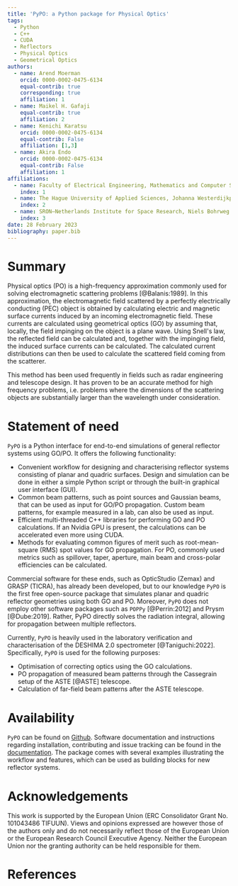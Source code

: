 ```yaml
---
title: 'PyPO: a Python package for Physical Optics'
tags:
  - Python
  - C++
  - CUDA
  - Reflectors
  - Physical Optics
  - Geometrical Optics
authors:
  - name: Arend Moerman
    orcid: 0000-0002-0475-6134
    equal-contrib: true
    corresponding: true
    affiliation: 1
  - name: Maikel H. Gafaji
    equal-contrib: true
    affiliation: 2
  - name: Kenichi Karatsu
    orcid: 0000-0002-0475-6134
    equal-contrib: False
    affiliation: [1,3]
  - name: Akira Endo
    orcid: 0000-0002-0475-6134
    equal-contrib: False
    affiliation: 1
affiliations:
  - name: Faculty of Electrical Engineering, Mathematics and Computer Science, Delft University of Technology, Mekelweg 4, 2628 CD, Delft, The Netherlands
    index: 1
  - name: The Hague University of Applied Sciences, Johanna Westerdijkplein 75, 2521 EN, The Hague, The Netherlands
    index: 2
  - name: SRON—Netherlands Institute for Space Research, Niels Bohrweg 4, 2333 CA, Leiden, The Netherlands
    index: 3
date: 28 February 2023
bibliography: paper.bib
---
```


# Summary

Physical optics (PO) is a high-frequency approximation commonly used for solving electromagnetic scattering problems [@Balanis:1989]. 
In this approximation, the electromagnetic field scattered by a perfectly electrically conducting (PEC) object is obtained by calculating electric and magnetic surface currents induced by an incoming electromagnetic field.
These currents are calculated using geometrical optics (GO) by assuming that, locally, the field impinging on the object is a plane wave. Using Snell's law, the reflected field can be calculated and, together with the impinging field, the induced surface currents can be calculated. 
The calculated current distributions can then be used to calculate the scattered field coming from the scatterer.

This method has been used frequently in fields such as radar engineering and telescope design. It has proven to be an accurate method for high frequency problems, i.e. problems where the dimensions of the scattering objects are substantially larger than the wavelength under consideration.

# Statement of need

`PyPO` is a Python interface for end-to-end simulations of general reflector systems using GO/PO.
It offers the following functionality:

- Convenient workflow for designing and characterising reflector systems consisting of planar and quadric surfaces. Design and simulation can be done in either a simple Python script or through the built-in graphical user interface (GUI).
- Common beam patterns, such as point sources and Gaussian beams, that can be used as input for GO/PO propagation. Custom beam patterns, for example measured in a lab, can also be used as input.
- Efficient multi-threaded C++ libraries for performing GO and PO calculations. If an Nvidia GPU is present, the calculations can be accelerated even more using CUDA.
- Methods for evaluating common figures of merit such as root-mean-square (RMS) spot values for GO propagation. For PO, commonly used metrics such as spillover, taper, aperture, main beam and cross-polar efficiencies can be calculated.

Commercial software for these ends, such as OpticStudio (Zemax) and GRASP (TICRA), has already been developed, but to our knowledge `PyPO` is the first free open-source package that simulates planar and quadric reflector geometries using both GO and PO. 
Moreover, `PyPO` does not employ  other software packages such as `POPPy` [@Perrin:2012] and Prysm [@Dube:2019]. Rather, PyPO directly solves the radiation integral, allowing for propagation between multiple reflectors.

Currently, `PyPO` is heavily used in the laboratory verification and characterisation of the DESHIMA 2.0 spectrometer [@Taniguchi:2022]. 
Specifically, `PyPO` is used for the following purposes:

- Optimisation of correcting optics using the GO calculations.
- PO propagation of measured beam patterns through the Cassegrain setup of the ASTE [@ASTE] telescope.
- Calculation of far-field beam patterns after the ASTE telescope.

# Availability
`PyPO` can be found on [Github](https://github.com/arend95/PyPO). 
Software documentation and instructions regarding installation, contributing and issue tracking can be found in the [documentation](https://arend95.github.io/PyPO/). 
The package comes with several examples illustrating the workflow and features, which can be used as building blocks for new reflector systems.

# Acknowledgements
This work is supported by the European Union (ERC Consolidator Grant No. 101043486 TIFUUN). Views and opinions expressed are however those of the authors only and do not necessarily reflect those of the European Union or the European Research Council Executive Agency. Neither the European Union nor the granting authority can be held responsible for them.

# References
